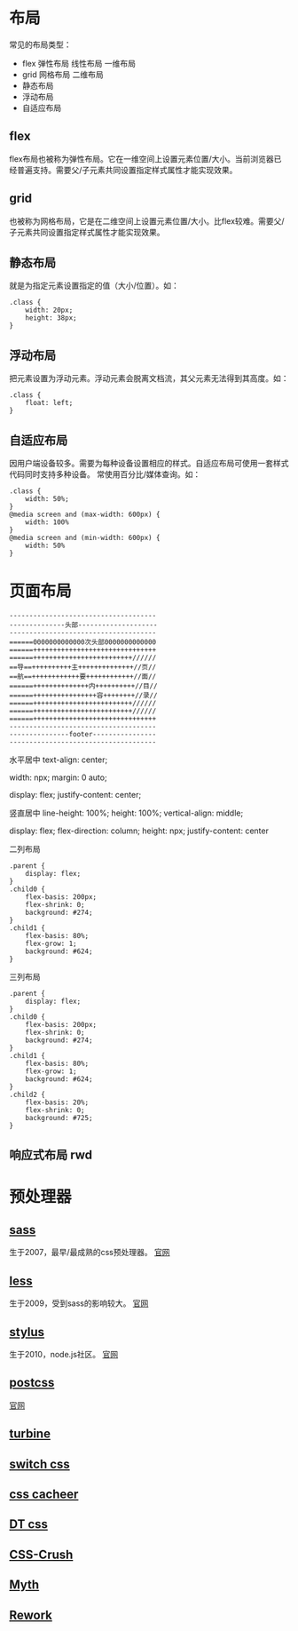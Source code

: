 # 布局
常见的布局类型：
- flex 弹性布局 线性布局 一维布局
- grid         网格布局 二维布局
- 静态布局
- 浮动布局
- 自适应布局

## flex
flex布局也被称为弹性布局。它在一维空间上设置元素位置/大小。当前浏览器已经普遍支持。需要父/子元素共同设置指定样式属性才能实现效果。

## grid
也被称为网格布局，它是在二维空间上设置元素位置/大小。比flex较难。需要父/子元素共同设置指定样式属性才能实现效果。

## 静态布局
就是为指定元素设置指定的值（大小/位置）。如：
```
.class {
    width: 20px;
    height: 38px;
}
```

## 浮动布局
把元素设置为浮动元素。浮动元素会脱离文档流，其父元素无法得到其高度。如：
```
.class {
    float: left;
}
```

## 自适应布局
因用户端设备较多。需要为每种设备设置相应的样式。自适应布局可使用一套样式代码同时支持多种设备。
常使用百分比/媒体查询。如：
```
.class {
    width: 50%;
}
@media screen and (max-width: 600px) {
    width: 100%
}
@media screen and (min-width: 600px) {
    width: 50%
}
```

# 页面布局
```
-------------------------------------
--------------头部--------------------
-------------------------------------
======0000000000000次头部0000000000000
======+++++++++++++++++++++++++++++++
======+++++++++++++++++++++++++//////
==导==++++++++++主++++++++++++++//页//
==航==++++++++++++要++++++++++++//面//
======++++++++++++++内++++++++++//目//
======++++++++++++++++容++++++++//录//
======+++++++++++++++++++++++++//////
======+++++++++++++++++++++++++//////
======+++++++++++++++++++++++++++++++
-------------------------------------
---------------footer----------------
-------------------------------------
```

水平居中
text-align: center;

width: npx;
margin: 0 auto;

display: flex;
justify-content: center;

竖直居中
line-height: 100%;
height: 100%;
vertical-align: middle;

display: flex;
flex-direction: column;
height: npx;
justify-content: center

二列布局
```
.parent {
    display: flex;
}
.child0 {
    flex-basis: 200px;
    flex-shrink: 0;
    background: #274;
}
.child1 {
    flex-basis: 80%;
    flex-grow: 1;
    background: #624;
}
```

三列布局
```
.parent {
    display: flex;
}
.child0 {
    flex-basis: 200px;
    flex-shrink: 0;
    background: #274;
}
.child1 {
    flex-basis: 80%;
    flex-grow: 1;
    background: #624;
}
.child2 {
    flex-basis: 20%;
    flex-shrink: 0;
    background: #725;
}
```


## 响应式布局 rwd

# 预处理器
## [sass](/css/sass.html)
生于2007，最早/最成熟的css预处理器。
[官网](https://sass-lang.com/documentation)

## [less](/css/less.html)
生于2009，受到sass的影响较大。
[官网](https://lesscss.org/features/)

## [stylus](/css/stylus.html)
生于2010，node.js社区。
[官网](https://stylus-lang.com/)

## [postcss](/css/postcss.html)
[官网](https://www.postcss.com.cn/)

## [turbine]()

## [switch css]()

## [css cacheer]()

## [DT css]()

## [CSS-Crush](https://the-echoplex.net/csscrush/#api)

## [Myth](https://github.com/segmentio/myth/blob/master/Readme.md)

## [Rework](https://github.com/reworkcss/rework)



